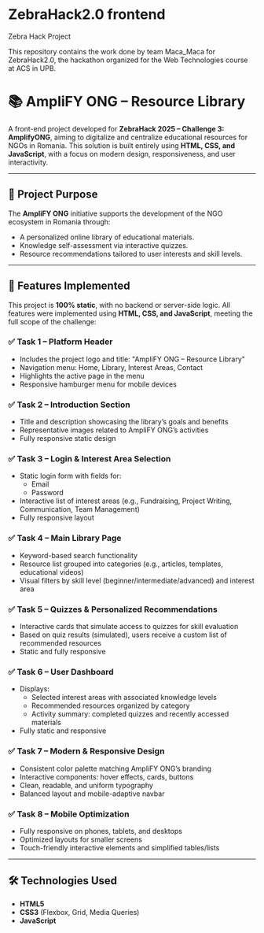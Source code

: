 # ZebraHack2.0 frontend
 
Zebra Hack Project

This repository contains the work done by team Maca_Maca for ZebraHack2.0, the hackathon organized for the Web Technologies course at ACS in UPB.

# 📚 AmpliFY ONG – Resource Library

A front-end project developed for **ZebraHack 2025 – Challenge 3: AmplifyONG**, aiming to digitalize and centralize educational resources for NGOs in Romania. This solution is built entirely using **HTML, CSS, and JavaScript**, with a focus on modern design, responsiveness, and user interactivity.

---

## 🎯 Project Purpose

The **AmpliFY ONG** initiative supports the development of the NGO ecosystem in Romania through:
- A personalized online library of educational materials.
- Knowledge self-assessment via interactive quizzes.
- Resource recommendations tailored to user interests and skill levels.

---

## 🧩 Features Implemented

This project is **100% static**, with no backend or server-side logic. All features were implemented using **HTML, CSS, and JavaScript**, meeting the full scope of the challenge:

### ✅ Task 1 – Platform Header
- Includes the project logo and title: "AmpliFY ONG – Resource Library"
- Navigation menu: Home, Library, Interest Areas, Contact
- Highlights the active page in the menu
- Responsive hamburger menu for mobile devices

### ✅ Task 2 – Introduction Section
- Title and description showcasing the library’s goals and benefits
- Representative images related to AmpliFY ONG’s activities
- Fully responsive static design

### ✅ Task 3 – Login & Interest Area Selection
- Static login form with fields for:
  - Email
  - Password
- Interactive list of interest areas (e.g., Fundraising, Project Writing, Communication, Team Management)
- Fully responsive layout

### ✅ Task 4 – Main Library Page
- Keyword-based search functionality
- Resource list grouped into categories (e.g., articles, templates, educational videos)
- Visual filters by skill level (beginner/intermediate/advanced) and interest area

### ✅ Task 5 – Quizzes & Personalized Recommendations
- Interactive cards that simulate access to quizzes for skill evaluation
- Based on quiz results (simulated), users receive a custom list of recommended resources
- Static and fully responsive

### ✅ Task 6 – User Dashboard
- Displays:
  - Selected interest areas with associated knowledge levels
  - Recommended resources organized by category
  - Activity summary: completed quizzes and recently accessed materials
- Fully static and responsive

### ✅ Task 7 – Modern & Responsive Design
- Consistent color palette matching AmpliFY ONG’s branding
- Interactive components: hover effects, cards, buttons
- Clean, readable, and uniform typography
- Balanced layout and mobile-adaptive navbar

### ✅ Task 8 – Mobile Optimization
- Fully responsive on phones, tablets, and desktops
- Optimized layouts for smaller screens
- Touch-friendly interactive elements and simplified tables/lists

---

## 🛠️ Technologies Used

- **HTML5**
- **CSS3** (Flexbox, Grid, Media Queries)
- **JavaScript**

